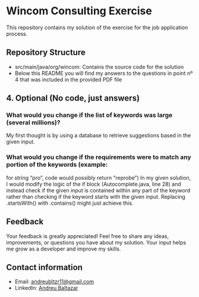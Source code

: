 # Wincom Consulting Exercise

This repository contains my solution of the exercise for the job application process.

## Repository Structure
- src/main/java/org/wincom: Contains the source code for the solution
- Below this README you will find my answers to the questions in point nº 4 that was included in the provided PDF file

## 4. Optional (No code, just answers)
### What would you change if the list of keywords was large (several millions)?
My first thought is by using a database to retrieve suggestions based in the given input.

### What would you change if the requirements were to match any portion of the keywords (example:
for string “pro”, code would possibly return “reprobe”)
In my given solution, I would modify the logic of the if block (Autocomplete.java, line 28) and instead check if the given input is contained within any part of the keyword rather than checking if the keyword starts with the given input. Replacing .startsWith() with .contains() might just achieve this.

## Feedback
Your feedback is greatly appreciated! Feel free to share any ideas, improvements, or questions you have about my solution. Your input helps me grow as a developer and improve my skills.

## Contact information
- Email: [andreubltzr11@gmail.com](mailto:andreubltzr11@gmail.com)
- LinkedIn: [Andreu Baltazar](https://www.linkedin.com/in/andreu-baltazar/)
